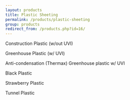 ```yaml
---
layout: products
title: Plastic Sheeting
permalink: /products/plastic-sheeting
group: products
redirect_from: /products.php?id=16/
---
```


Construction Plastic (w/out UVI)

Greenhouse Plastic (w/ UVI)

Anti-condensation (Thermax) Greenhouse plastic w/ UVI

Black Plastic

Strawberry Plastic

Tunnel Plastic
